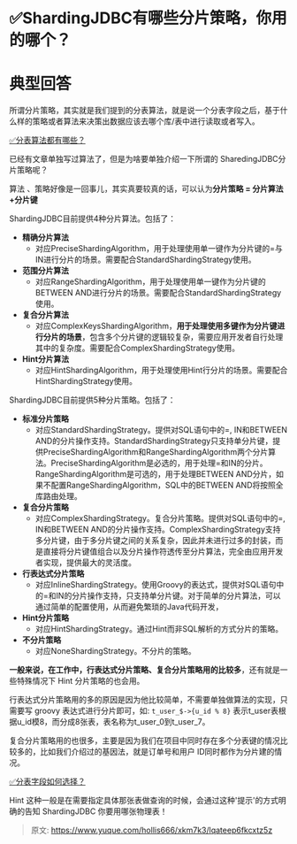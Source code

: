 # ✅ShardingJDBC有哪些分片策略，你用的哪个？

# 典型回答


所谓分片策略，其实就是我们提到的分表算法，就是说一个分表字段之后，基于什么样的策略或者算法来决策出数据应该去哪个库/表中进行读取或者写入。



[✅分表算法都有哪些？](https://www.yuque.com/hollis666/xkm7k3/anpg4kfcb8p7egag)



已经有文章单独写过算法了，但是为啥要单独介绍一下所谓的 SharedingJDBC分片策略呢？



算法 、策略好像是一回事儿，其实真要较真的话，可以认为**分片策略 = 分片算法+分片键**



ShardingJDBC目前提供4种分片算法。包括了：



+ **精确分片算法**
    - 对应PreciseShardingAlgorithm，用于处理使用单一键作为分片键的=与IN进行分片的场景。需要配合StandardShardingStrategy使用。
+ **范围分片算法**
    - 对应RangeShardingAlgorithm，用于处理使用单一键作为分片键的BETWEEN AND进行分片的场景。需要配合StandardShardingStrategy使用。
+ **复合分片算法**
    - 对应ComplexKeysShardingAlgorithm，**用于处理使用多键作为分片键进行分片的场景**，包含多个分片键的逻辑较复杂，需要应用开发者自行处理其中的复杂度。需要配合ComplexShardingStrategy使用。
+ **Hint分片算法**
    - 对应HintShardingAlgorithm，用于处理使用Hint行分片的场景。需要配合HintShardingStrategy使用。



ShardingJDBC目前提供5种分片策略。包括了：

+ **标准分片策略**
    - 对应StandardShardingStrategy。提供对SQL语句中的=, IN和BETWEEN AND的分片操作支持。StandardShardingStrategy只支持单分片键，提供PreciseShardingAlgorithm和RangeShardingAlgorithm两个分片算法。PreciseShardingAlgorithm是必选的，用于处理=和IN的分片。RangeShardingAlgorithm是可选的，用于处理BETWEEN AND分片，如果不配置RangeShardingAlgorithm，SQL中的BETWEEN AND将按照全库路由处理。
+ **复合分片策略**
    - 对应ComplexShardingStrategy。复合分片策略。提供对SQL语句中的=, IN和BETWEEN AND的分片操作支持。ComplexShardingStrategy支持多分片键，由于多分片键之间的关系复杂，因此并未进行过多的封装，而是直接将分片键值组合以及分片操作符透传至分片算法，完全由应用开发者实现，提供最大的灵活度。
+ **行表达式分片策略**
    - 对应InlineShardingStrategy。使用Groovy的表达式，提供对SQL语句中的=和IN的分片操作支持，只支持单分片键。对于简单的分片算法，可以通过简单的配置使用，从而避免繁琐的Java代码开发，
+ **Hint分片策略**
    - 对应HintShardingStrategy。通过Hint而非SQL解析的方式分片的策略。
+ **不分片策略**
    - 对应NoneShardingStrategy。不分片的策略。



**一般来说，在工作中，行表达式分片策略、复合分片策略用的比较多**，还有就是一些特殊情况下 Hint 分片策略的也会用。



行表达式分片策略用的多的原因是因为他比较简单，不需要单独做算法的实现，只需要写 groovy 表达式进行分片即可，如: `t_user_$->{u_id % 8}` 表示t_user表根据u_id模8，而分成8张表，表名称为t_user_0到t_user_7。



复合分片策略用的也很多，主要是因为我们在项目中同时存在多个分表键的情况比较多的，比如我们介绍过的基因法，就是订单号和用户 ID同时都作为分片建的情况。



[✅分表字段如何选择？](https://www.yuque.com/hollis666/xkm7k3/mec4ust5rpfob78r)



Hint 这种一般是在需要指定具体那张表做查询的时候，会通过这种'提示'的方式明确的告知 ShardingJDBC 你要用哪张物理表！





> 原文: <https://www.yuque.com/hollis666/xkm7k3/lqateep6fkcxtz5z>